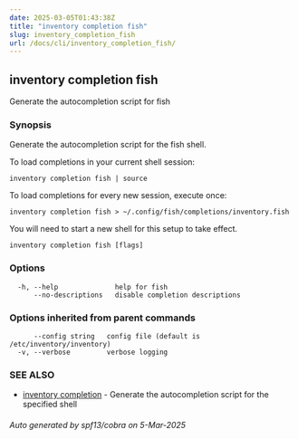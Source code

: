 ```yaml
---
date: 2025-03-05T01:43:38Z
title: "inventory completion fish"
slug: inventory_completion_fish
url: /docs/cli/inventory_completion_fish/
---
```

## inventory completion fish

Generate the autocompletion script for fish

### Synopsis

Generate the autocompletion script for the fish shell.

To load completions in your current shell session:

	inventory completion fish | source

To load completions for every new session, execute once:

	inventory completion fish > ~/.config/fish/completions/inventory.fish

You will need to start a new shell for this setup to take effect.


```
inventory completion fish [flags]
```

### Options

```
  -h, --help              help for fish
      --no-descriptions   disable completion descriptions
```

### Options inherited from parent commands

```
      --config string   config file (default is /etc/inventory/inventory)
  -v, --verbose         verbose logging
```

### SEE ALSO

* [inventory completion](/docs/cli/inventory_completion/)	 - Generate the autocompletion script for the specified shell

###### Auto generated by spf13/cobra on 5-Mar-2025
